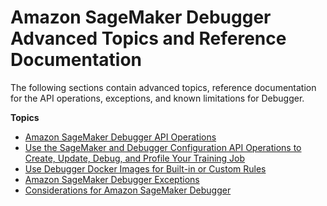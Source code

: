# Amazon SageMaker Debugger Advanced Topics and Reference Documentation<a name="debugger-reference"></a>

The following sections contain advanced topics, reference documentation for the API operations, exceptions, and known limitations for Debugger\.

**Topics**
+ [Amazon SageMaker Debugger API Operations](debugger-apis.md)
+ [Use the SageMaker and Debugger Configuration API Operations to Create, Update, Debug, and Profile Your Training Job](debugger-createtrainingjob-api.md)
+ [Use Debugger Docker Images for Built\-in or Custom Rules](debugger-docker-images-rules.md)
+ [Amazon SageMaker Debugger Exceptions](debugger-exceptions.md)
+ [Considerations for Amazon SageMaker Debugger](debugger-considerations.md)